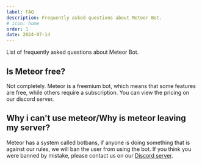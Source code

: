 ```yaml
---
label: FAQ
description: Frequently asked questions about Meteor Bot.
# icon: home
order: 1
date: 2024-07-14
---
```


List of frequently asked questions about Meteor Bot.

## Is Meteor free?

Not completely. Meteor is a freemium bot, which means that some features are free, while others require a subscription. You can view the pricing on our discord server.

## Why i can't use meteor/Why is meteor leaving my server?

Meteor has a system called botbans, if anyone is doing something that is against our rules, we will ban the user from using the bot. If you think you were banned by mistake, please contact us on our [Discord server](https://discord.gg/fVhYe98YPu).
